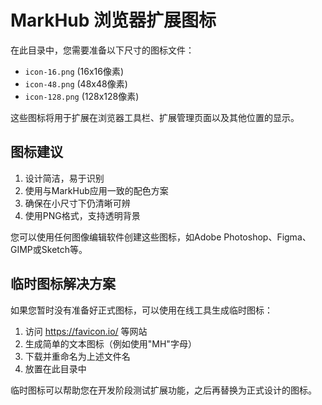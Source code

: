 # MarkHub 浏览器扩展图标

在此目录中，您需要准备以下尺寸的图标文件：

- `icon-16.png` (16x16像素)
- `icon-48.png` (48x48像素)
- `icon-128.png` (128x128像素)

这些图标将用于扩展在浏览器工具栏、扩展管理页面以及其他位置的显示。

## 图标建议

1. 设计简洁，易于识别
2. 使用与MarkHub应用一致的配色方案
3. 确保在小尺寸下仍清晰可辨
4. 使用PNG格式，支持透明背景

您可以使用任何图像编辑软件创建这些图标，如Adobe Photoshop、Figma、GIMP或Sketch等。

## 临时图标解决方案

如果您暂时没有准备好正式图标，可以使用在线工具生成临时图标：

1. 访问 https://favicon.io/ 等网站
2. 生成简单的文本图标（例如使用"MH"字母）
3. 下载并重命名为上述文件名
4. 放置在此目录中

临时图标可以帮助您在开发阶段测试扩展功能，之后再替换为正式设计的图标。